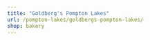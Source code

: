 ```yaml
---
title: "Goldberg's Pompton Lakes"
url: /pompton-lakes/goldbergs-pompton-lakes/
shop: bakery
---
```

